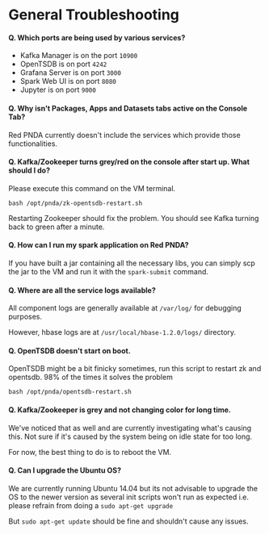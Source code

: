# General Troubleshooting

#### Q. Which ports are being used by various services?

* Kafka Manager is on the port `10900` 
* OpenTSDB is on port `4242`
* Grafana Server is on port `3000`
* Spark Web UI is on port `8080`
* Jupyter is on port `9000`

#### Q. Why isn't Packages, Apps and Datasets tabs active on the Console Tab?

Red PNDA currently doesn't include the services which provide those functionalities.

#### Q. Kafka/Zookeeper turns grey/red on the console after start up. What should I do?

Please execute this command on the VM terminal. 

    bash /opt/pnda/zk-opentsdb-restart.sh

Restarting Zookeeper should fix the problem. You should see Kafka turning back to green after a minute.

#### Q. How can I run my spark application on Red PNDA?

If you have built a jar containing all the necessary libs, you can simply scp the jar to the VM and run it with the `spark-submit` command.

#### Q. Where are all the service logs available?

All component logs are generally available at `/var/log/` for debugging purposes. 

However, hbase logs are at `/usr/local/hbase-1.2.0/logs/` directory.


#### Q. OpenTSDB doesn't start on boot.

OpenTSDB might be a bit finicky sometimes, run this script to restart zk and opentsdb. 98% of the times it solves the problem

    bash /opt/pnda/opentsdb-restart.sh
   
#### Q. Kafka/Zookeeper is grey and not changing color for long time.

We've noticed that as well and are currently investigating what's causing this. Not sure if it's caused by the system being on idle state for too long.

For now, the best thing to do is to reboot the VM.

#### Q. Can I upgrade the Ubuntu OS?

We are currently running Ubuntu 14.04 but its not advisable to upgrade the OS to the newer version as several init scripts won't run as expected i.e. please refrain from doing a `sudo apt-get upgrade`

But `sudo apt-get update` should be fine and shouldn't cause any issues.
